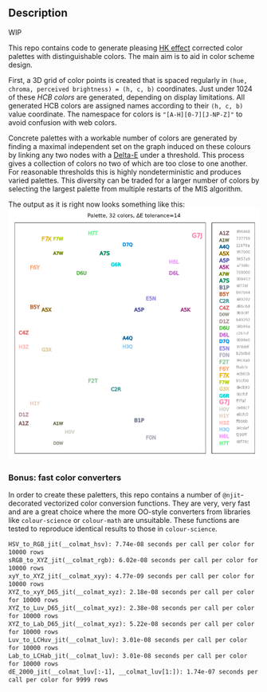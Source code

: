 ## Description

WIP

This repo contains code to generate pleasing
[HK effect](https://en.wikipedia.org/wiki/Helmholtz%E2%80%93Kohlrausch_effect)
corrected color palettes with distinguishable colors. The main aim is to
aid in color scheme design.

First, a 3D grid of color points is created that is spaced regularly in
`(hue, chroma, perceived brightness) = (h, c, b)` coordinates. Just under
1024 of these _HCB colors_ are generated, depending on display limitations.
All generated HCB colors are assigned names according to their `(h, c, b)` value
coordinate. The namespace for colors is `"[A-H][0-7][J-NP-Z]"` to avoid confusion
with web colors.


Concrete palettes with a workable number of colors are generated by finding a maximal independent set on the graph induced on these colours by linking any
two nodes with a [Delta-E](https://en.wikipedia.org/wiki/Color_difference#CIEDE2000)
under a threshold. This process gives a collection of colors no two of which are too
close to one another. For reasonable thresholds this is highly nondeterministic
and produces varied palettes. This diversity can be traded for a larger number of
colors by selecting the largest palette from multiple restarts of the MIS algorithm.

The output as it is right now looks something like this: ![](examples/example_palette.png)


### Bonus: fast color converters

In order to create these paletters, this repo contains a number of `@njit`-decorated
vectorized color conversion functions. They are very, very fast and are a great choice
where the more OO-style converters from libraries like `colour-science` or `colour-math`
are unsuitable. These functions are tested to reproduce identical results to those in
`colour-science`.

```
HSV_to_RGB_jit(__colmat_hsv): 7.74e-08 seconds per call per color for 10000 rows
sRGB_to_XYZ_jit(__colmat_rgb): 6.02e-08 seconds per call per color for 10000 rows
xyY_to_XYZ_jit(__colmat_xyy): 4.77e-09 seconds per call per color for 10000 rows
XYZ_to_xyY_D65_jit(__colmat_xyz): 2.18e-08 seconds per call per color for 10000 rows
XYZ_to_Luv_D65_jit(__colmat_xyz): 2.38e-08 seconds per call per color for 10000 rows
XYZ_to_Lab_D65_jit(__colmat_xyz): 5.22e-08 seconds per call per color for 10000 rows
Luv_to_LCHuv_jit(__colmat_luv): 3.01e-08 seconds per call per color for 10000 rows
Lab_to_LCHab_jit(__colmat_luv): 3.01e-08 seconds per call per color for 10000 rows
dE_2000_jit(__colmat_luv[:-1], __colmat_luv[1:]): 1.74e-07 seconds per call per color for 9999 rows

```
